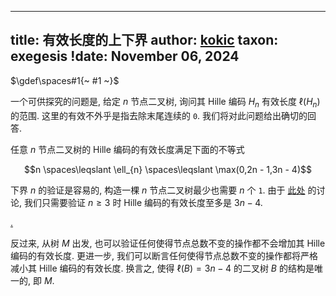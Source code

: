 
---
title: 有效长度的上下界
author: [kokic](/kokic.md)
taxon: exegesis
!date: November 06, 2024
---

$\gdef\spaces#1{~ #1 ~}$

一个可供探究的问题是, 给定 $n$ 节点二叉树, 询问其 Hille 编码 $H_n$ 有效长度 $\ell(H_n)$ 的范围. 这里的有效不外乎是指去除末尾连续的 `0`. 我们将对此问题给出确切的回答.

任意 $n$ 节点二叉树的 Hille 编码的有效长度满足下面的不等式

$$n \spaces\leqslant \ell_{n} \spaces\leqslant \max(0,2n - 1,3n - 4)$$

下界 $n$ 的验证是容易的, 构造一棵 $n$ 节点二叉树最少也需要 $n$ 个 `1`.
由于 [此处](./stack-permutation-000A.md) 的讨论, 我们只需要验证 $n \geqslant 3$ 时 Hille 编码的有效长度至多是 $3n - 4$. 

[.](./stack-permutation-000G.md#:embed)

反过来, 从树 $M$ 出发, 也可以验证任何使得节点总数不变的操作都不会增加其 Hille 编码的有效长度. 更进一步, 我们可以断言任何使得节点总数不变的操作都将严格减小其 Hille 编码的有效长度. 换言之, 使得 $\ell(B) = 3n-4$ 的二叉树 $B$ 的结构是唯一的, 即 $M$. 
